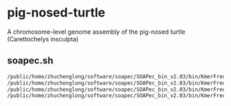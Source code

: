 # pig-nosed-turtle
A chromosome-level genome assembly of the pig-nosed turtle (Carettochelys insculpta)
## soapec.sh
``` bash
/public/home/zhuchenglong/software/soapec/SOAPec_bin_v2.03/bin/KmerFreq_HA -k 21 -t 50 -p PigNoseTurtle -l reads.list -L 150 >soapec.kmerfreq.log 2>soapec.kmerfreq.err
/public/home/zhuchenglong/software/soapec/SOAPec_bin_v2.03/bin/KmerFreq_HA -k 23 -t 50 -p PigNoseTurtle -l reads.list -L 150 >soapec.kmerfreq.log 2>soapec.kmerfreq.err
/public/home/zhuchenglong/software/soapec/SOAPec_bin_v2.03/bin/KmerFreq_HA -k 25 -t 50 -p PigNoseTurtle -l reads.list -L 150 >soapec.kmerfreq.log 2>soapec.kmerfreq.err
/public/home/zhuchenglong/software/soapec/SOAPec_bin_v2.03/bin/KmerFreq_HA -k 27 -t 50 -p PigNoseTurtle -l reads.list -L 150 >soapec.kmerfreq.log 2>soapec.kmerfreq.err
```
